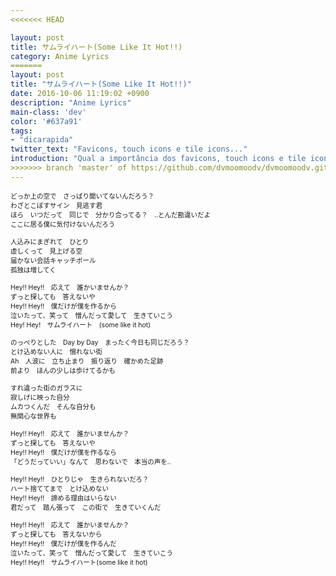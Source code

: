 ```yaml
---
<<<<<<< HEAD

layout: post
title: サムライハート(Some Like It Hot!!)
category: Anime Lyrics
=======
layout: post
title: "サムライハート(Some Like It Hot!!)"
date: 2016-10-06 11:19:02 +0900
description: "Anime Lyrics"
main-class: 'dev'
color: '#637a91'
tags:
- "dicarapida"
twitter_text: "Favicons, touch icons e tile icons..."
introduction: "Qual a importância dos favicons, touch icons e tile icons. Como criá-los automáticamente e como usá-los em seu site."
>>>>>>> branch 'master' of https://github.com/dvmoomoodv/dvmoomoodv.github.io.git
---
```


<div id="lyrics" class="lyrics" style="font-size: 75%;">どっか上の空で　さっぱり聞いてないんだろう？<br>わざとこぼすサイン　見逃す君<br>ほら　いつだって　同じで　分かり合ってる？　‥とんだ勘違いだよ<br>ここに居る僕に気付けないんだろう<br><br>人込みにまぎれて　ひとり<br>虚しくって　見上げる空<br>届かない会話キャッチボール<br>孤独は増してく<br><br>Hey!! Hey!!　応えて　誰かいませんか？<br>ずっと探しても　答えないや<br>Hey!! Hey!!　僕だけが僕を作るから<br>泣いたって、笑って　憎んだって愛して　生きていこう<br>Hey! Hey!　サムライハート　(some like it hot)<br><br>のっぺりとした　Day by Day　まったく今日も同じだろう？<br>とけ込めない人に　慣れない街<br>Ah　人波に　立ち止まり　振り返り　確かめた足跡<br>前より　ほんの少しは歩けてるかも<br><br>すれ違った街のガラスに<br>寂しげに映った自分<br>ムカつくんだ　そんな自分も<br>無関心な世界も<br><br>Hey!! Hey!!　応えて　誰かいませんか？<br>ずっと探しても　答えないや<br>Hey!! Hey!!　僕だけが僕を作るなら<br>「どうだっていい」なんて　思わないで　本当の声を‥<br><br>Hey!! Hey!!　ひとりじゃ　生きられないだろ？<br>ハート捨ててまで　とけ込めない<br>Hey!! Hey!!　諦める理由はいらない<br>君だって　踏ん張って　この街で　生きていくんだ<br><br>Hey!! Hey!!　応えて　誰かいませんか？<br>ずっと探しても　答えないから<br>Hey!! Hey!!　僕だけが僕を作るんだ<br>泣いたって、笑って　憎んだって愛して　生きていこう<br>Hey!! Hey!!　サムライハート(some like it hot)</div>
